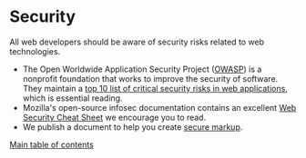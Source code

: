 # Security

All web developers should be aware of security risks related to web technologies.

* The Open Worldwide Application Security Project ([OWASP](https://owasp.org/)) is a nonprofit foundation that works to improve the security of software. They maintain a [top 10 list of critical security risks in web applications](https://owasp.org/www-project-top-ten/), which is essential reading.
* Mozilla's open-source infosec documentation contains an excellent [Web Security Cheat Sheet](https://infosec.mozilla.org/guidelines/web_security.html) we encourage you to read.
* We publish a document to help you create [secure markup](secure-markup.md).

[Main table of contents](../README.md#table-of-contents)
